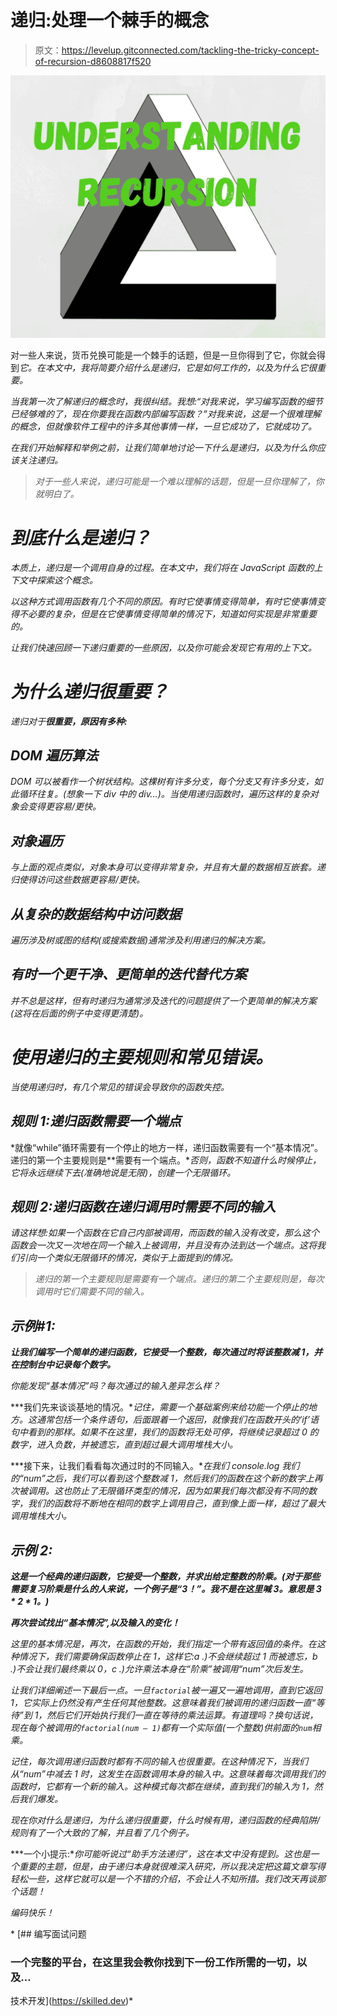 # 递归:处理一个棘手的概念

> 原文：<https://levelup.gitconnected.com/tackling-the-tricky-concept-of-recursion-d8608817f520>

![](img/f42e3d2c231464158ae4d5b29ee1b5b2.png)

对一些人来说，货币兑换可能是一个棘手的话题，但是一旦你得到了它，你就会得到*它。在本文中，我将简要介绍什么是递归，它是如何工作的，以及为什么它很重要。*

*当我第一次了解递归的概念时，我很纠结。我想:“对我来说，学习编写函数的细节已经够难的了，现在你要我在函数内部编写函数？”对我来说，这是一个很难理解的概念，但就像软件工程中的许多其他事情一样，一旦它成功了，它就成功了。*

*在我们开始解释和举例之前，让我们简单地讨论一下什么是递归，以及为什么你应该关注递归。*

> *对于一些人来说，递归可能是一个难以理解的话题，但是一旦你理解了，你就明白了。*

# *到底什么是递归？*

*本质上，递归是一个调用自身的过程。在本文中，我们将在 JavaScript 函数的上下文中探索这个概念。*

*以这种方式调用函数有几个不同的原因。有时它使事情变得简单，有时它使事情变得不必要的复杂，但是在它使事情变得简单的情况下，知道如何实现是非常重要的。*

*让我们快速回顾一下递归重要的一些原因，以及你可能会发现它有用的上下文。*

# *为什么递归很重要？*

*递归对于**很重要，原因有多种:***

## *DOM 遍历算法*

*DOM 可以被看作一个树状结构。这棵树有许多分支，每个分支又有许多分支，如此循环往复。(想象一下 div 中的 div…)。当使用递归函数时，遍历这样的复杂对象会变得更容易/更快。*

## *对象遍历*

*与上面的观点类似，对象本身可以变得非常复杂，并且有大量的数据相互嵌套。递归使得访问这些数据更容易/更快。*

## *从复杂的数据结构中访问数据*

*遍历涉及树或图的结构(或搜索数据)通常涉及利用递归的解决方案。*

## *有时一个更干净、更简单的迭代替代方案*

*并不总是这样，但有时递归为通常涉及迭代的问题提供了一个更简单的解决方案(这将在后面的例子中变得更清楚)。*

# *使用递归的主要规则和常见错误。*

*当使用递归时，有几个常见的错误会导致你的函数失控。*

## *规则 1:递归函数需要一个端点*

*就像“while”循环需要有一个停止的地方一样，递归函数需要有一个“基本情况”。递归的第一个主要规则是**需要有一个端点。**否则，函数不知道什么时候停止，它将永远继续下去(准确地说是无限)，创建一个无限循环。*

## *规则 2:递归函数在递归调用时需要不同的输入*

*请这样想:如果一个函数在它自己内部被调用，而函数的输入没有改变，那么这个函数会一次又一次地在同一个输入上被调用，并且没有办法到达一个端点。这将我们引向一个类似无限循环的情况，类似于上面提到的情况。*

> *递归的第一个主要规则是需要有一个端点。递归的第二个主要规则是，每次调用时它们需要不同的输入。*

## *示例#1:*

***让我们编写一个简单的递归函数，它接受一个整数，每次通过时将该整数减 1，并在控制台中记录每个数字。***

*你能发现“基本情况”吗？每次通过的输入差异怎么样？*

***我们先来谈谈基地的情况。**记住，需要一个基础案例来给功能一个停止的地方。这通常包括一个条件语句，后面跟着一个返回，就像我们在函数开头的‘if’语句中看到的那样。如果不在这里，我们的函数将无处可停，将继续记录超过 0 的数字，进入负数，并被遗忘，直到超过最大调用堆栈大小。*

***接下来，让我们看看每次通过时的不同输入。**在我们 console.log 我们的“num”之后，我们可以看到这个整数减 1，然后我们的函数在这个新的数字上再次被调用。这也防止了无限循环类型的情况，因为如果我们每次都没有不同的数字，我们的函数将不断地在相同的数字上调用自己，直到像上面一样，超过了最大调用堆栈大小。*

## *示例 2:*

***这是一个经典的递归函数，它接受一个整数，并求出给定整数的阶乘。(对于那些需要复习阶乘是什么的人来说，一个例子是“3！”。我不是在这里喊 3。意思是 3 * 2 * 1。)***

***再次尝试找出“基本情况”,以及输入的变化！***

*这里的基本情况是，再次，在函数的开始，我们指定一个带有返回值的条件。在这种情况下，我们需要确保函数停止在 1，这样它:a .)不会继续超过 1 而被遗忘，b .)不会让我们最终乘以 0，c .)允许乘法本身在“阶乘”被调用“num”次后发生。*

*让我们详细阐述一下最后一点。一旦`factorial`被一遍又一遍地调用，直到它返回 1，它实际上仍然没有产生任何其他整数。这意味着我们被调用的递归函数一直“等待”到 1，然后它们开始执行我们一直在等待的乘法运算。有道理吗？换句话说，现在每个被调用的`factorial(num — 1)`都有一个实际值(一个整数)供前面的`num`相乘。*

*记住，每次调用递归函数时都有不同的输入也很重要。在这种情况下，当我们从“num”中减去 1 时，这发生在函数调用本身的输入中。这意味着每次调用我们的函数时，它都有一个新的输入。这种模式每次都在继续，直到我们的输入为 1，然后我们爆发。*

*现在你对什么是递归，为什么递归很重要，什么时候有用，递归函数的经典陷阱/规则有了一个大致的了解，并且看了几个例子。*

***一个小提示:**你可能听说过“助手方法递归”，这在本文中没有提到。这也是一个重要的主题，但是，由于递归本身就很难深入研究，所以我决定把这篇文章写得轻松一些，这样它就可以是一个不错的介绍，不会让人不知所措。我们改天再谈那个话题！*

*编码快乐！*

*[](https://skilled.dev) [## 编写面试问题

### 一个完整的平台，在这里我会教你找到下一份工作所需的一切，以及…

技术开发](https://skilled.dev)*